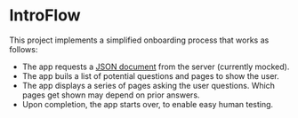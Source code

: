 # IntroFlow

This project implements a simplified onboarding process that works as follows:

- The app requests a [JSON document](onboarding-json.md) from the server (currently mocked).
- The app buils a list of potential questions and pages to show the user.
- The app displays a series of pages asking the user questions. Which pages get shown may depend on prior answers.
- Upon completion, the app starts over, to enable easy human testing.
